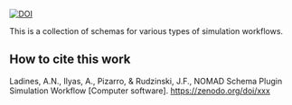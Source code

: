 [![DOI](https://zenodo.org/badge/724385171.svg)](https://zenodo.org/badge/latestdoi/724385171)

This is a collection of schemas for various types of simulation workflows.

## How to cite this work
Ladines, A.N., Ilyas, A., Pizarro, & Rudzinski, J.F., NOMAD Schema Plugin Simulation Workflow [Computer software]. https://zenodo.org/doi/xxx
